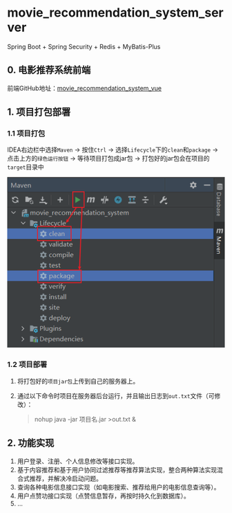 # movie_recommendation_system_server

Spring Boot + Spring Security + Redis + MyBatis-Plus

## 0. 电影推荐系统前端

前端GitHub地址：[movie_recommendation_system_vue](https://github.com/Vanish-Zeng/movie_recommendation_system_vue)

## 1. 项目打包部署

### 1.1 项目打包

IDEA右边栏中选择`Maven` → 按住`Ctrl` → 选择`Lifecycle`下的`clean`和`package` → 点击上方的`绿色运行按钮` → 等待项目打包成jar包 → 打包好的jar包会在项目的`target`目录中

![项目打成jar包.png](README_IMG/项目打成jar包.png)

### 1.2 项目部署

1. 将打包好的`项目jar包`上传到自己的服务器上。

2. 通过以下命令时项目在服务器后台运行，并且输出日志到`out.txt`文件（可修改）：
    
    >nohup java -jar 项目名.jar >out.txt &

## 2. 功能实现

1. 用户登录、注册、个人信息修改等接口实现。
2. 基于内容推荐和基于用户协同过滤推荐等推荐算法实现，整合两种算法实现混合式推荐，并解决冷启动问题。
3. 查询各种电影信息接口实现（如电影搜索、推荐给用户的电影信息查询等）。
4. 用户点赞功接口实现（点赞信息暂存，再按时持久化到数据库）。
5. ...
